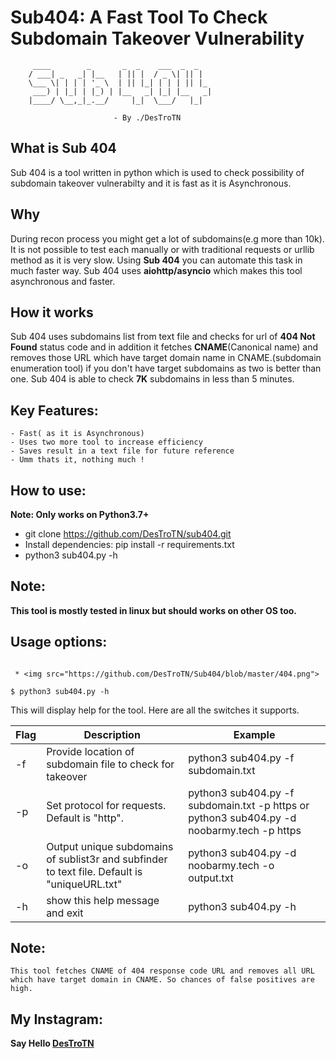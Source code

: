 # Sub404: A Fast Tool To Check Subdomain Takeover Vulnerability

````
     ____        _       _  _    ___  _  _
    / ___| _   _| |__   | || |  / _ \| || |
    \___ \| | | | '_ \  | || |_| | | | || |_
     ___) | |_| | |_) | |__   _| |_| |__   _|
    |____/ \__,_|_.__/     |_|  \___/   |_|

                       - By ./DesTroTN
````
					   
## What is Sub 404
Sub 404 is a tool written in python which is used to check possibility of subdomain takeover vulnerabilty and it is fast as it is Asynchronous.

## Why
During recon process you might get a lot of subdomains(e.g more than 10k). It is not possible to test each manually or with traditional requests or urllib method as it is very slow. Using <b>Sub 404</b> you can automate this task in much faster way. Sub 404 uses <b>aiohttp/asyncio</b> which makes this tool asynchronous and faster.

## How it works
Sub 404 uses subdomains list from text file and checks for url of <b>404 Not Found</b> status code and in addition it fetches <b>CNAME</b>(Canonical name) and removes those URL which have target domain name in CNAME.</b>(subdomain enumeration tool) if you don't have target subdomains as two is better than one. Sub 404 is able to check <b>7K</b> subdomains in less than 5 minutes.

## Key Features:
```
- Fast( as it is Asynchronous)
- Uses two more tool to increase efficiency
- Saves result in a text file for future reference
- Umm thats it, nothing much !
```
## How to use:
<b>Note: Only works on Python3.7+</b>

- git clone https://github.com/DesTroTN/sub404.git
- Install dependencies: pip install -r requirements.txt
- python3 sub404.py -h 

## Note:
<b>This tool is mostly tested in linux but should works on other OS too.</b>
## Usage options:
```

 * <img src="https://github.com/DesTroTN/Sub404/blob/master/404.png">

$ python3 sub404.py -h
```
This will display help for the tool. Here are all the switches it supports.


|Flag |                Description                                             |                       Example                                         |
|-----|------------------------------------------------------------------------|-----------------------------------------------------------------------|
| -f  | Provide location of subdomain file to check for takeover               | python3 sub404.py -f subdomain.txt                                    |
| -p  | Set protocol for requests. Default is "http".| python3 sub404.py -f subdomain.txt -p https or python3 sub404.py -d noobarmy.tech -p https      |
| -o  | Output unique subdomains of sublist3r and subfinder to text file. Default is "uniqueURL.txt" | python3 sub404.py -d noobarmy.tech -o output.txt|
| -h  | show this help message and exit                                        | python3 sub404.py -h                                                  |

## Note:
```
This tool fetches CNAME of 404 response code URL and removes all URL which have target domain in CNAME. So chances of false positives are high.
```

## My Instagram:
<b>Say Hello [DesTroTN](https://www.facebook.com/DesTroTN/)

